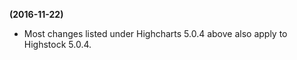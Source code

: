 **(2016-11-22)**
        
- Most changes listed under Highcharts 5.0.4 above also apply to Highstock 5.0.4.